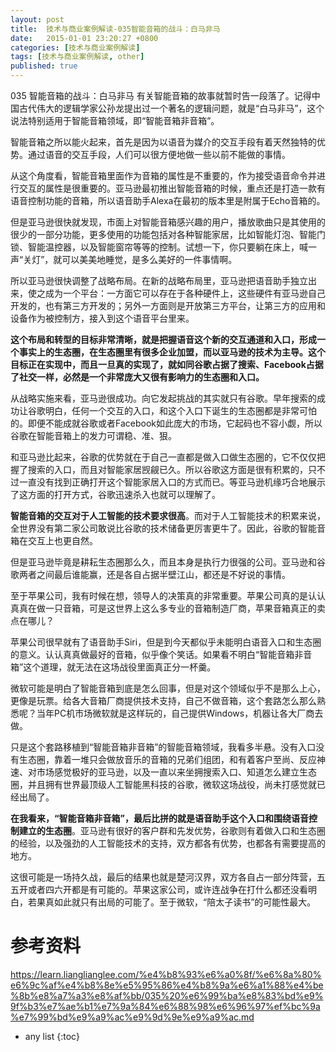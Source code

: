 ```yaml
---
layout: post
title:  技术与商业案例解读-035智能音箱的战斗：白马非马
date:   2015-01-01 23:20:27 +0800
categories: [技术与商业案例解读]
tags: [技术与商业案例解读, other]
published: true
---
```




035 智能音箱的战斗：白马非马
有关智能音箱的故事就暂时告一段落了。记得中国古代伟大的逻辑学家公孙龙提出过一个著名的逻辑问题，就是“白马非马”，这个说法特别适用于智能音箱领域，即“智能音箱非音箱”。

智能音箱之所以能火起来，首先是因为以语音为媒介的交互手段有着天然独特的优势。通过语音的交互手段，人们可以很方便地做一些以前不能做的事情。

从这个角度看，智能音箱里面作为音箱的属性是不重要的，作为接受语音命令并进行交互的属性是很重要的。亚马逊最初推出智能音箱的时候，重点还是打造一款有语音控制功能的音箱，所以语音助手Alexa在最初的版本里是附属于Echo音箱的。

但是亚马逊很快就发现，市面上对智能音箱感兴趣的用户，播放歌曲只是其使用的很少的一部分功能，更多使用的功能包括对各种智能家居，比如智能灯泡、智能门锁、智能温控器，以及智能窗帘等等的控制。试想一下，你只要躺在床上，喊一声“关灯”，就可以美美地睡觉，是多么美好的一件事情啊。

所以亚马逊很快调整了战略布局。在新的战略布局里，亚马逊把语音助手独立出来，使之成为一个平台：一方面它可以存在于各种硬件上，这些硬件有亚马逊自己开发的，也有第三方开发的；另外一方面则是开放第三方平台，让第三方的应用和设备作为被控制方，接入到这个语音平台里来。

**这个布局和转型的目标非常清晰，就是把握语音这个新的交互通道和入口，形成一个事实上的生态圈，在生态圈里有很多企业加盟，而以亚马逊的技术为主导。这个目标正在实现中，而且一旦真的实现了，就如同谷歌占据了搜索、Facebook占据了社交一样，必然是一个非常庞大又很有影响力的生态圈和入口。**

从战略实施来看，亚马逊很成功。向它发起挑战的其实就只有谷歌。早年搜索的成功让谷歌明白，任何一个交互的入口，和这个入口下诞生的生态圈都是非常可怕的。即便不能成就谷歌或者Facebook如此庞大的市场，它起码也不容小觑，所以谷歌在智能音箱上的发力可谓稳、准、狠。

和亚马逊比起来，谷歌的优势就在于自己一直都是做入口做生态圈的，它不仅仅把握了搜索的入口，而且对智能家居觊觎已久。所以谷歌这方面是很有积累的，只不过一直没有找到正确打开这个智能家居入口的方式而已。等亚马逊机缘巧合地展示了这方面的打开方式，谷歌迅速杀入也就可以理解了。

**智能音箱的交互对于人工智能的技术要求很高**。而对于人工智能技术的积累来说，全世界没有第二家公司敢说比谷歌的技术储备更厉害更牛了。因此，谷歌的智能音箱在交互上也更自然。

但是亚马逊毕竟是耕耘生态圈那么久，而且本身是执行力很强的公司。亚马逊和谷歌两者之间最后谁能赢，还是各自占据半壁江山，都还是不好说的事情。

至于苹果公司，我有时候在想，领导人的决策真的非常重要。苹果公司真的是认认真真在做一只音箱，可是这世界上这么多专业的音箱制造厂商，苹果音箱真正的卖点在哪儿？

苹果公司很早就有了语音助手Siri，但是到今天都似乎未能明白语音入口和生态圈的意义。认认真真做最好的音箱，似乎像个笑话。如果看不明白“智能音箱非音箱”这个道理，就无法在这场战役里面真正分一杯羹。

微软可能是明白了智能音箱到底是怎么回事，但是对这个领域似乎不是那么上心，更像是玩票。给各大音箱厂商提供技术支持，自己不做音箱，这个套路怎么那么熟悉呢？当年PC机市场微软就是这样玩的，自己提供Windows，机器让各大厂商去做。

只是这个套路移植到“智能音箱非音箱”的智能音箱领域，我看多半悬。没有入口没有生态圈，靠着一堆只会做放音乐的音箱的兄弟们组团，和有着客户至尚、反应神速、对市场感觉极好的亚马逊，以及一直以来坐拥搜索入口、知道怎么建立生态圈，并且拥有世界最顶级人工智能黑科技的谷歌，微软这场战役，尚未打感觉就已经出局了。

**在我看来，“智能音箱非音箱”，最后比拼的就是语音助手这个入口和围绕语音控制建立的生态圈**。亚马逊有很好的客户群和先发优势，谷歌则有着做入口和生态圈的经验，以及强劲的人工智能技术的支持，双方都各有优势，也都各有需要提高的地方。

这很可能是一场持久战，最后的结果也就是楚河汉界，双方各自占一部分阵营，五五开或者四六开都是有可能的。苹果这家公司，或许连战争在打什么都还没看明白，若果真如此就只有出局的可能了。至于微软，“陪太子读书”的可能性最大。




# 参考资料

https://learn.lianglianglee.com/%e4%b8%93%e6%a0%8f/%e6%8a%80%e6%9c%af%e4%b8%8e%e5%95%86%e4%b8%9a%e6%a1%88%e4%be%8b%e8%a7%a3%e8%af%bb/035%20%e6%99%ba%e8%83%bd%e9%9f%b3%e7%ae%b1%e7%9a%84%e6%88%98%e6%96%97%ef%bc%9a%e7%99%bd%e9%a9%ac%e9%9d%9e%e9%a9%ac.md

* any list
{:toc}
